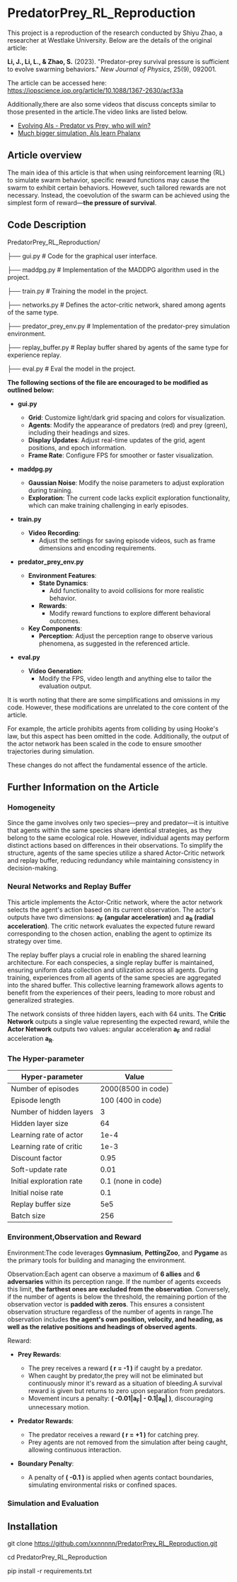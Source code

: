 # PredatorPrey_RL_Reproduction

This project is a reproduction of the research conducted by Shiyu Zhao, a researcher at Westlake University. Below are the details of the original article:

**Li, J., Li, L., & Zhao, S.** (2023). "Predator–prey survival pressure is sufficient to evolve swarming behaviors." *New Journal of Physics*, 25(9), 092001. 

The article can be accessed here: https://iopscience.iop.org/article/10.1088/1367-2630/acf33a

Additionally,there are also some videos that discuss concepts similar to those presented in the article.The video links are listed below.

- [Evolving AIs - Predator vs Prey, who will win?](https://www.youtube.com/watch?v=qwrp3lB-jkQ&t=592s)
- [Much bigger simulation, AIs learn Phalanx](https://www.youtube.com/watch?v=tVNoetVLuQg&t=815s)

## Article overview
The main idea of this article is that when using reinforcement learning (RL) to simulate swarm behavior, specific reward functions may cause the swarm to exhibit certain behaviors. However, such tailored rewards are not necessary. Instead, the coevolution of the swarm can be achieved using the simplest form of reward—**the pressure of survival**.

## Code Description
PredatorPrey_RL_Reproduction/

├── gui.py                  # Code for the graphical user interface.

├── maddpg.py               # Implementation of the MADDPG algorithm used in the project.

├── train.py                 # Training the model in the project.

├── networks.py             # Defines the actor-critic network, shared among agents of the same type.

├── predator_prey_env.py    # Implementation of the predator-prey simulation environment.

├── replay_buffer.py        # Replay buffer shared by agents of the same type for experience replay.

├── eval.py        # Eval the model in the project.

**The following sections of the file are encouraged to be modified as outlined below:**

- **gui.py**
  - **Grid**: Customize light/dark grid spacing and colors for visualization.
  - **Agents**: Modify the appearance of predators (red) and prey (green), including their headings and sizes.
  - **Display Updates**: Adjust real-time updates of the grid, agent positions, and epoch information.
  - **Frame Rate**: Configure FPS for smoother or faster visualization.

- **maddpg.py**
  - **Gaussian Noise**: Modify the noise parameters to adjust exploration during training.
  - **Exploration**: The current code lacks explicit exploration functionality, which can make training challenging in early episodes.

- **train.py**
  - **Video Recording**:
    - Adjust the settings for saving episode videos, such as frame dimensions and encoding requirements.

- **predator_prey_env.py**
  - **Environment Features**:
    - **State Dynamics**:
      - Add functionality to avoid collisions for more realistic behavior.
    - **Rewards**:
      - Modify reward functions to explore different behavioral outcomes.
  - **Key Components**:
    - **Perception**: Adjust the perception range to observe various phenomena, as suggested in the referenced article.

- **eval.py**
  - **Video Generation**:
    - Modify the FPS, video length and anything else to tailor the evaluation output.

It is worth noting that there are some simplifications and omissions in my code. However, these modifications are unrelated to the core content of the article.

For example, the article prohibits agents from colliding by using Hooke's law, but this aspect has been omitted in the code. Additionally, the output of the actor network has been scaled in the code to ensure smoother trajectories during simulation. 

These changes do not affect the fundamental essence of the article.


## Further Information on the Article
### Homogeneity
Since the game involves only two species—prey and predator—it is intuitive that agents within the same species share identical strategies, as they belong to the same ecological role. However, individual agents may perform distinct actions based on differences in their observations. To simplify the structure, agents of the same species utilize a shared Actor-Critic network and replay buffer, reducing redundancy while maintaining consistency in decision-making.

### Neural Networks and Replay Buffer
This article implements the Actor-Critic network, where the actor network selects the agent's action based on its current observation. The actor's outputs have two dimensions:  **a<sub>F</sub> (angular acceleration)** and  **a<sub>R</sub> (radial acceleration)**. The critic network evaluates the expected future reward corresponding to the chosen action, enabling the agent to optimize its strategy over time.

The replay buffer plays a crucial role in enabling the shared learning architecture. For each conspecies, a single replay buffer is maintained, ensuring uniform data collection and utilization across all agents. During training, experiences from all agents of the same species are aggregated into the shared buffer. This collective learning framework allows agents to benefit from the experiences of their peers, leading to more robust and generalized strategies.

The network consists of three hidden layers, each with 64 units. The **Critic Network** outputs a single value representing the expected reward, while the **Actor Network** outputs two values: angular acceleration **a<sub>F</sub>** and radial acceleration  **a<sub>R</sub>**.
 

### The Hyper-parameter
| **Hyper-parameter**         | **Value**  |
|-----------------------------|------------|
| Number of episodes          | 2000(8500 in code)      |
| Episode length              | 100 (400 in code)       |
| Number of hidden layers     | 3          |
| Hidden layer size           | 64         |
| Learning rate of actor      | 1e-4       |
| Learning rate of critic     | 1e-3       |
| Discount factor             | 0.95       |
| Soft-update rate            | 0.01       |
| Initial exploration rate    | 0.1 (none in code)       |
| Initial noise rate          | 0.1        |
| Replay buffer size          | 5e5        |
| Batch size                  | 256        |

### Environment,Observation and Reward
Environment:The code leverages **Gymnasium**, **PettingZoo**, and **Pygame** as the primary tools for building and managing the environment.


Observation:Each agent can observe a maximum of **6 allies** and **6 adversaries** within its perception range. If the number of agents exceeds this limit, **the farthest ones are excluded from the observation**. Conversely, if the number of agents is below the threshold, the remaining portion of the observation vector is **padded with zeros**. This ensures a consistent observation structure regardless of the number of agents in range.The observation includes **the agent's own position, velocity, and heading, as well as the relative positions and headings of observed agents**.

Reward:
- **Prey Rewards**:  
  - The prey receives a reward **\( r = -1 \)** if caught by a predator.  
  - When caught by predator,the prey will not be eliminated but continuously minor it's reward as a situation of bleeding.A survival reward is given but returns to zero upon separation from predators.
  - Movement incurs a penalty: **\( -0.01|a<sub>F</sub>| - 0.1|a<sub>R</sub>| \)**, discouraging unnecessary motion.

- **Predator Rewards**:  
  - The predator receives a reward **\( r = +1 \)** for catching prey.  
  - Prey agents are not removed from the simulation after being caught, allowing continuous interaction.

- **Boundary Penalty**:  
  - A penalty of **\( -0.1 \)** is applied when agents contact boundaries, simulating environmental risks or confined spaces.


### Simulation and Evaluation




## Installation
git clone https://github.com/xxnnnnn/PredatorPrey_RL_Reproduction.git

cd PredatorPrey_RL_Reproduction

pip install -r requirements.txt

